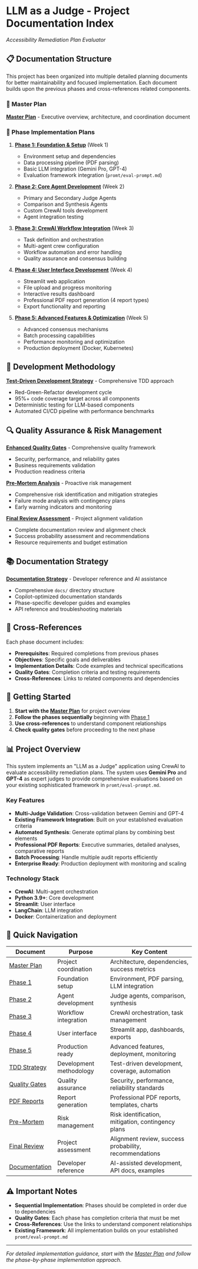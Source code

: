 # LLM as a Judge - Project Documentation Index
*Accessibility Remediation Plan Evaluator*

## 📋 Documentation Structure

This project has been organized into multiple detailed planning documents for better maintainability and focused implementation. Each document builds upon the previous phases and cross-references related components.

### 🎯 Master Plan
**[Master Plan](./master-plan.md)** - Executive overview, architecture, and coordination document

### 📅 Phase Implementation Plans

1. **[Phase 1: Foundation & Setup](./phase-1-foundation.md)** (Week 1)
   - Environment setup and dependencies
   - Data processing pipeline (PDF parsing)
   - Basic LLM integration (Gemini Pro, GPT-4)
   - Evaluation framework integration (`promt/eval-prompt.md`)

2. **[Phase 2: Core Agent Development](./phase-2-agents.md)** (Week 2)
   - Primary and Secondary Judge Agents
   - Comparison and Synthesis Agents
   - Custom CrewAI tools development
   - Agent integration testing

3. **[Phase 3: CrewAI Workflow Integration](./phase-3-workflow.md)** (Week 3)
   - Task definition and orchestration
   - Multi-agent crew configuration
   - Workflow automation and error handling
   - Quality assurance and consensus building

4. **[Phase 4: User Interface Development](./phase-4-interface.md)** (Week 4)
   - Streamlit web application
   - File upload and progress monitoring
   - Interactive results dashboard
   - Professional PDF report generation (4 report types)
   - Export functionality and reporting

5. **[Phase 5: Advanced Features & Optimization](./phase-5-optimization.md)** (Week 5)
   - Advanced consensus mechanisms
   - Batch processing capabilities
   - Performance monitoring and optimization
   - Production deployment (Docker, Kubernetes)

## 🧪 Development Methodology

**[Test-Driven Development Strategy](./tdd-strategy.md)** - Comprehensive TDD approach
- Red-Green-Refactor development cycle
- 95%+ code coverage target across all components  
- Deterministic testing for LLM-based components
- Automated CI/CD pipeline with performance benchmarks

## 🔍 Quality Assurance & Risk Management

**[Enhanced Quality Gates](./enhanced-quality-gates.md)** - Comprehensive quality framework
- Security, performance, and reliability gates
- Business requirements validation
- Production readiness criteria

**[Pre-Mortem Analysis](./pre-mortem-analysis.md)** - Proactive risk management
- Comprehensive risk identification and mitigation strategies
- Failure mode analysis with contingency plans
- Early warning indicators and monitoring

**[Final Review Assessment](./final-review-assessment.md)** - Project alignment validation
- Complete documentation review and alignment check
- Success probability assessment and recommendations
- Resource requirements and budget estimation

## 📚 Documentation Strategy

**[Documentation Strategy](./documentation-strategy.md)** - Developer reference and AI assistance
- Comprehensive `docs/` directory structure
- Copilot-optimized documentation standards
- Phase-specific developer guides and examples
- API reference and troubleshooting materials

## 🔄 Cross-References

Each phase document includes:
- **Prerequisites**: Required completions from previous phases
- **Objectives**: Specific goals and deliverables
- **Implementation Details**: Code examples and technical specifications
- **Quality Gates**: Completion criteria and testing requirements
- **Cross-References**: Links to related components and dependencies

## 🚀 Getting Started

1. **Start with the [Master Plan](./master-plan.md)** for project overview
2. **Follow the phases sequentially** beginning with [Phase 1](./phase-1-foundation.md)
3. **Use cross-references** to understand component relationships
4. **Check quality gates** before proceeding to the next phase

## 📊 Project Overview

This system implements an "LLM as a Judge" application using CrewAI to evaluate accessibility remediation plans. The system uses **Gemini Pro** and **GPT-4** as expert judges to provide comprehensive evaluations based on your existing sophisticated framework in `promt/eval-prompt.md`.

### Key Features
- **Multi-Judge Validation**: Cross-validation between Gemini and GPT-4
- **Existing Framework Integration**: Built on your established evaluation criteria
- **Automated Synthesis**: Generate optimal plans by combining best elements
- **Professional PDF Reports**: Executive summaries, detailed analyses, comparative reports
- **Batch Processing**: Handle multiple audit reports efficiently
- **Enterprise Ready**: Production deployment with monitoring and scaling

### Technology Stack
- **CrewAI**: Multi-agent orchestration
- **Python 3.9+**: Core development
- **Streamlit**: User interface
- **LangChain**: LLM integration
- **Docker**: Containerization and deployment

## 📁 Quick Navigation

| Document | Purpose | Key Content |
|----------|---------|-------------|
| [Master Plan](./master-plan.md) | Project coordination | Architecture, dependencies, success metrics |
| [Phase 1](./phase-1-foundation.md) | Foundation setup | Environment, PDF parsing, LLM integration |
| [Phase 2](./phase-2-agents.md) | Agent development | Judge agents, comparison, synthesis |
| [Phase 3](./phase-3-workflow.md) | Workflow integration | CrewAI orchestration, task management |
| [Phase 4](./phase-4-interface.md) | User interface | Streamlit app, dashboards, exports |
| [Phase 5](./phase-5-optimization.md) | Production ready | Advanced features, deployment, monitoring |
| [TDD Strategy](./tdd-strategy.md) | Development methodology | Test-driven development, coverage, automation |
| [Quality Gates](./enhanced-quality-gates.md) | Quality assurance | Security, performance, reliability standards |
| [PDF Reports](./pdf-report-implementation.md) | Report generation | Professional PDF reports, templates, charts |
| [Pre-Mortem](./pre-mortem-analysis.md) | Risk management | Risk identification, mitigation, contingency plans |
| [Final Review](./final-review-assessment.md) | Project assessment | Alignment review, success probability, recommendations |
| [Documentation](./documentation-strategy.md) | Developer reference | AI-assisted development, API docs, examples |

## ⚠️ Important Notes

- **Sequential Implementation**: Phases should be completed in order due to dependencies
- **Quality Gates**: Each phase has completion criteria that must be met
- **Cross-References**: Use the links to understand component relationships
- **Existing Framework**: All implementation builds on your established `promt/eval-prompt.md`

---

*For detailed implementation guidance, start with the [Master Plan](./master-plan.md) and follow the phase-by-phase implementation approach.*
